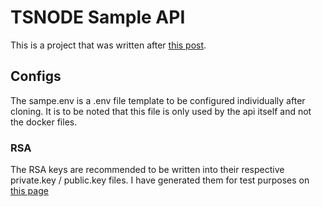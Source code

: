 # TSNODE Sample API
This is a project that was written after [this post](https://tomanagle.medium.com/build-a-rest-api-with-node-js-typescript-mongodb-b6c898d70d61).


## Configs
The sampe.env is a .env file template to be configured individually after cloning.
It is to be noted that this file is only used by the api itself and not the docker files.

### RSA
The RSA keys are recommended to be written into their respective private.key / public.key files.
I have generated them for test purposes on [this page](https://travistidwell.com/jsencrypt/demo/)
